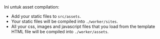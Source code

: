 Ini untuk asset compilation:

-   Add your static files to `src/assets`.
-   Your static files will be compiled into `./worker/sites`.
-   All your css, images and javascript files that you load from the template
    HTML file will be compiled into `./worker/assets`.
